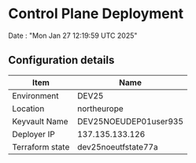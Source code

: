 # Control Plane Deployment #

Date : "Mon Jan 27 12:19:59 UTC 2025"

## Configuration details ##

| Item                    | Name                 |
| ----------------------- | -------------------- |
| Environment             | DEV25         |
| Location                | northeurope              |
| Keyvault Name           | DEV25NOEUDEP01user935                               |
| Deployer IP             | 137.135.133.126                                     |
| Terraform state         | dev25noeutfstate77a                        |

